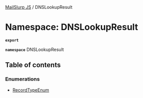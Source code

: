 [MailSlurp JS](../README.md) / DNSLookupResult

# Namespace: DNSLookupResult

**`export`**

**`namespace`** DNSLookupResult

## Table of contents

### Enumerations

- [RecordTypeEnum](../enums/DNSLookupResult.RecordTypeEnum.md)
